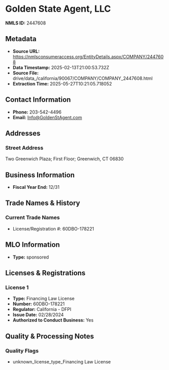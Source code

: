 # Golden State Agent, LLC

**NMLS ID:** 2447608

## Metadata
- **Source URL:** https://nmlsconsumeraccess.org/EntityDetails.aspx/COMPANY/2447608
- **Data Timestamp:** 2025-02-13T21:00:53.732Z
- **Source File:** drive/data_/california/90067/COMPANY/COMPANY_2447608.html
- **Extraction Time:** 2025-05-27T10:21:05.718052

## Contact Information
- **Phone:** 203-542-4496
- **Email:** Info@GoldenStAgent.com

## Addresses
### Street Address
Two Greenwich Plaza; First Floor; Greenwich, CT 06830

## Business Information
- **Fiscal Year End:** 12/31

## Trade Names & History
### Current Trade Names
- License/Registration #: 60DBO-178221

## MLO Information
- **Type:** sponsored

## Licenses & Registrations

### License 1
- **Type:** Financing Law License
- **Number:** 60DBO-178221
- **Regulator:** California - DFPI
- **Issue Date:** 02/28/2024
- **Authorized to Conduct Business:** Yes

## Quality & Processing Notes
### Quality Flags
- unknown_license_type_Financing Law License
